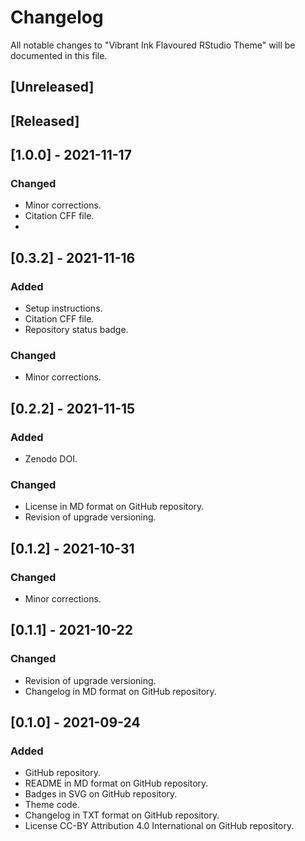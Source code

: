 # Changelog
All notable changes to "Vibrant Ink Flavoured RStudio Theme" will be documented in this file.

## [Unreleased]

## [Released]

## [1.0.0] - 2021-11-17
### Changed
- Minor corrections.
- Citation CFF file.
- 
## [0.3.2] - 2021-11-16
### Added
- Setup instructions.
- Citation CFF file.
- Repository status badge.
### Changed
- Minor corrections.

## [0.2.2] - 2021-11-15
### Added
- Zenodo DOI.
### Changed
- License in MD format on GitHub repository.
- Revision of upgrade versioning.

## [0.1.2] - 2021-10-31
### Changed
- Minor corrections.

## [0.1.1] - 2021-10-22
### Changed
- Revision of upgrade versioning.
- Changelog in MD format on GitHub repository.

## [0.1.0] - 2021-09-24
### Added
- GitHub repository.
- README in MD format on GitHub repository.
- Badges in SVG on GitHub repository.
- Theme code.
- Changelog in TXT format on GitHub repository.
- License CC-BY Attribution 4.0 International on GitHub repository.
